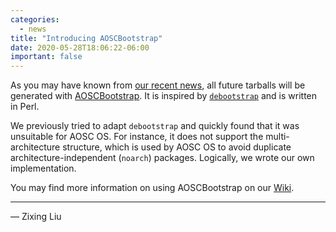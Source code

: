 ```yaml
---
categories:
  - news
title: "Introducing AOSCBootstrap"
date: 2020-05-28T18:06:22-06:00
important: false
---
```


As you may have known from [our recent news](https:/news/posts/2020-05-27-new-tarballs-available-for-amd64/), all future tarballs will be generated with [AOSCBootstrap](https://github.com/AOSC-Dev/aoscbootstrap/). It is inspired by [`debootstrap`](https://salsa.debian.org/installer-team/debootstrap) and is written in Perl.

We previously tried to adapt `debootstrap` and quickly found that it was unsuitable for AOSC OS. For instance, it does not support the multi-architecture structure, which is used by AOSC OS to avoid duplicate architecture-independent (`noarch`) packages. Logically, we wrote our own implementation.

You may find more information on using AOSCBootstrap on our [Wiki](https://wiki.aosc.io/software/00004-aoscbootstrap).

---

— Zixing Liu
